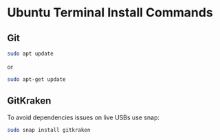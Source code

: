 # Ubuntu Terminal Install Commands

## Git

```bash
sudo apt update
```

or

```bash
sudo apt-get update
```

## GitKraken

To avoid dependencies issues on live USBs use snap:

```bash
sudo snap install gitkraken
```
